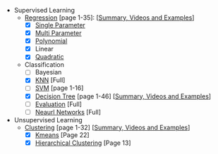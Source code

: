 - Supervised Learning
  - [Regression](https://nbviewer.org/github/AmirHosseinCV/ai-final/blob/main/slides/04-Introduction_to_Regression.pdf) [page 1-35]: [[Summary, Videos and Examples](https://docs.google.com/document/d/177FlE947u0_GujSxehxabBg_RdJx5bhBDxuUu-HXsg0/edit?usp=sharing)]
    - [x] [Single Parameter](https://nbviewer.org/github/AmirHosseinCV/ai-final/blob/main/slides/04-Introduction_to_Regression.pdf#page=3)
    - [x] [Multi Parameter](https://nbviewer.org/github/AmirHosseinCV/ai-final/blob/main/slides/04-Introduction_to_Regression.pdf#page=14)
    - [x] [Polynomial](https://nbviewer.org/github/AmirHosseinCV/ai-final/blob/main/slides/04-Introduction_to_Regression.pdf#page=32)
    - [x] Linear
    - [x] [Quadratic](https://nbviewer.org/github/AmirHosseinCV/ai-final/blob/main/slides/04-Introduction_to_Regression.pdf#page=34)
  - Classification
    - [ ] Bayesian
    - [x] [KNN](https://nbviewer.org/github/AmirHosseinCV/ai-final/blob/main/slides/14-KNN.pdf) [Full]
    - [ ] [SVM](https://nbviewer.org/github/AmirHosseinCV/ai-final/blob/main/slides/08-SVM_as_Linear_Classifier.pdf) [page 1-16]
    - [x] [Decision Tree](https://nbviewer.org/github/AmirHosseinCV/ai-final/blob/main/slides/15-Decision_Tree.pdf) [page 1-46] [[Summary, Videos and Examples](https://docs.google.com/document/d/1koaU2fXwMdvDH2KEy15mgjd6sjAPX7DqKfue12qk2sE/edit?usp=sharing)]
    - [ ] [Evaluation](https://nbviewer.org/github/AmirHosseinCV/ai-final/blob/main/slides/16-Evaluating_Classifiers.pdf) [Full]
    - [ ] [Neaurl Networks](https://nbviewer.org/github/AmirHosseinCV/ai-final/blob/main/slides/10-Neural_Networks.pdf) [Full]
- Unsupervised Learning
  - [Clustering](https://nbviewer.org/github/AmirHosseinCV/ai-final/blob/main/slides/17-Clustering.pdf) [page 1-32] [[Summary, Videos and Examples](https://docs.google.com/document/d/1lXCO6e7A4HTLQOWeztdTW3REWUvSiH8Q__QOrFlTuRI/edit?usp=sharing)]
    - [x] [Kmeans](https://nbviewer.org/github/AmirHosseinCV/ai-final/blob/main/slides/17-Clustering.pdf#page=22) [Page 22]
    - [x] [Hierarchical Clustering](https://nbviewer.org/github/AmirHosseinCV/ai-final/blob/main/slides/17-Clustering.pdf#page=13) [Page 13]
